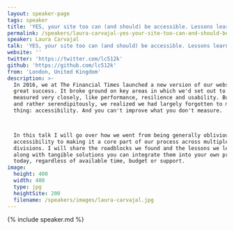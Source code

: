 ```yaml
---
layout: speaker-page
tags: speaker
title: 'YES, your site too can (and should) be accessible. Lessons learned from building FT.com – Laura Carvajal'
permalink: /speakers/laura-carvajal-yes-your-site-too-can-and-should-be-accessible-lessons-learned-from-building-ftcom.html
speaker: Laura Carvajal
talk: 'YES, your site too can (and should) be accessible. Lessons learned from building FT.com'
website: ''
twitter: 'https://twitter.com/lc512k'
github: 'https://github.com/lc512k'
from: 'London, United Kingdom'
description: >-
  In 2016, we at The Financial Times launched a new version of our website to
  great success. It broke ground on key areas in which we'd set out to excel and
  measured very closely, like performance, resilience and usability. But one day,
  and rather serendipitously, we realized we had largely forgotten to measure one
  thing: accessibility. And you can't improve what you don't measure.



  In this talk I will go over how we went from being generally oblivious about
  accessibility to making it a core part of our process across multiple
  divisions. I will share the roadblocks we found and the lessons we learned,
  along with tangible solutions you can integrate them into your own project
  today, regardless of available time, budget or support.
image:
  height: 400
  width: 400
  type: jpg
  heightSite: 200
  filename: /speakers/images/laura-carvajal.jpg
---
```


{% include speaker.md %}

